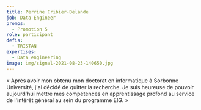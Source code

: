 ```yaml
---
title: Perrine Cribier-Delande
job: Data Engineer
promos:
  - Promotion 5
role: participant
defis:
  - TRISTAN
expertises:
  - Data engineering
image: img/signal-2021-08-23-140650.jpg
---
```

« Après avoir mon obtenu mon doctorat en informatique à Sorbonne Université, j'ai décidé de quitter la recherche. Je suis heureuse de pouvoir aujourd'hui mettre mes compétences en apprentissage profond au service de l'intérêt général au sein du programme EIG. »
